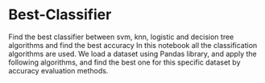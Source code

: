 # Best-Classifier
Find the best classifier between svm, knn, logistic and decision tree algorithms and find the best accuracy
In this notebook all the classification algorithms are used.
We load a dataset using Pandas library, and apply the following algorithms, and find the best one for this specific dataset by accuracy evaluation methods.

